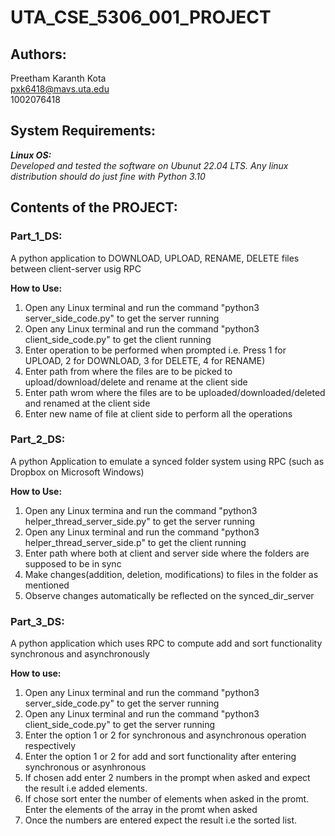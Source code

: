 # UTA_CSE_5306_001_PROJECT

## Authors:
Preetham Karanth Kota</br>
pxk6418@mavs.uta.edu</br>
1002076418</br>

## System Requirements:
_***Linux OS:***</br>
Developed and tested the software on Ubunut 22.04 LTS. Any linux distribution should do just fine with
Python 3.10_

## Contents of the PROJECT:

### Part_1_DS:
A python application to DOWNLOAD, UPLOAD, RENAME, DELETE files between client-server usig RPC</br>

**How to Use:**</br>
1. Open any Linux terminal and run the command "python3 server_side_code.py" to get the server running </br>
2. Open any Linux terminal and run the command "python3 client_side_code.py" to get the client running </br>
3. Enter operation to be performed when prompted i.e. Press 1 for UPLOAD, 2 for DOWNLOAD, 3 for DELETE, 4 for RENAME) </br>
4. Enter path from where the files are to be picked to upload/download/delete and rename at the client side </br>
5. Enter path wrom where the files are to be uploaded/downloaded/deleted and renamed at the client side </br>
6. Enter new name of file at client side to perform all the operations</br>

### Part_2_DS:
A python Application to emulate a synced folder system using RPC (such as Dropbox on Microsoft Windows)

**How to Use:** </br>
1. Open any Linux termina and run the command "python3 helper_thread_server_side.py" to get the server running </br>
2. Open any Linux terminal and run the command "python3 helper_thread_server_side.p" to get the client running </br>
3. Enter path where both at client and server side where the folders are supposed to be in sync </br>
4. Make changes(addition, deletion, modifications) to files in the folder as mentioned </br>
5. Observe changes automatically be reflected on the synced_dir_server </br>

### Part_3_DS:
A python application which uses RPC to compute add and sort functionality synchronous and asynchronously

**How to use:** </br>
1. Open any Linux terminal and run the command "python3 server_side_code.py" to get the server running </br>
2. Open any Linux terminal and run the command "python3 client_side_code.py" to get the server running </br>
3. Enter the option 1 or 2 for synchronous and asynchronous operation respectively </br>
4. Enter the option 1 or 2 for add and sort functionality after entering synchronous or asynhronous</br>
5. If chosen add enter 2 numbers in the prompt when asked and expect the result i.e added elements.</br>
6. If chose sort enter the number of elements when asked in the promt. Enter the elements of the array in the promt when asked </br>
7. Once the numbers are entered expect the result i.e the sorted list.
